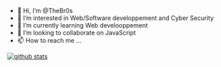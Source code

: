 - 👋 Hi, I’m @TheBr0s
- 👀 I’m interested in Web/Software developpement and Cyber Security
- 🌱 I’m currently learning Web develooppement
- 💞️ I’m looking to collaborate on JavaScript 
- 📫 How to reach me ...

[![github stats](https://github-readme-stats.vercel.app/api/top-langs?username=TheBr0s&theme=dark&langs_count=8&layout=compact)](https://github.com/TheBr0s)

<!---
TheBr0s/TheBr0s is a ✨ special ✨ repository because its `README.md` (this file) appears on your GitHub profile.
You can click the Preview link to take a look at your changes.
--->
